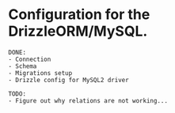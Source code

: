 # Configuration for the DrizzleORM/MySQL.
```
DONE:
- Connection
- Schema
- Migrations setup
- Drizzle config for MySQL2 driver

TODO:
- Figure out why relations are not working...
```
